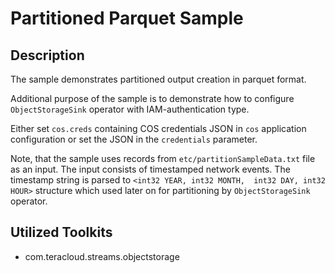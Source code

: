 # Partitioned Parquet Sample

## Description
The sample demonstrates partitioned output creation
in parquet format. 

Additional purpose of the sample is 
to demonstrate how to configure `ObjectStorageSink` operator 
with IAM-authentication type.

Either set `cos.creds` containing COS credentials JSON in `cos` application configuration or set the JSON in the `credentials` parameter.


Note, that the sample uses records from `etc/partitionSampleData.txt` 
file as an input. The input consists of timestamped network events.
The timestamp string is parsed to `<int32 YEAR, int32 MONTH,  int32 DAY, int32 HOUR>`
structure which used later on for partitioning by `ObjectStorageSink` operator.

## Utilized Toolkits
 - com.teracloud.streams.objectstorage
